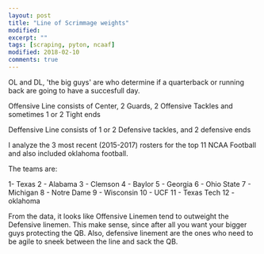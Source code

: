 ```yaml
---
layout: post
title: "Line of Scrimmage weights"
modified:
excerpt: ""
tags: [scraping, pyton, ncaaf]
modified: 2018-02-10
comments: true
---
```


OL and DL, 'the big guys' are who determine if a quarterback or running back are going to have a succesfull day.

Offensive Line consists of Center, 2 Guards, 2 Offensive Tackles and sometimes 1 or 2 Tight ends


Deffensive Line consists of 1 or 2 Defensive tackles, and 2 defensive ends


I analyze the 3 most recent (2015-2017) rosters for the top 11 NCAA Football and also included oklahoma football.

The teams are:

1- Texas
2 - Alabama
3 - Clemson
4 - Baylor
5 - Georgia
6 - Ohio State
7 - Michigan
8 - Notre Dame
9 - Wisconsin
10 - UCF
11 - Texas Tech
12 - oklahoma


From the data, it looks like Offensive Linemen tend to outweight the Defensive linemen. This make sense, since after all you want your bigger guys protecting the QB. Also, defensive linement are the ones who need to be agile to sneek between the line and sack the QB.







<br>
